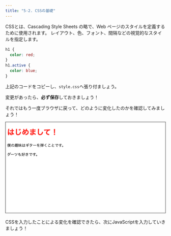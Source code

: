 ```yaml
---
title: "5-2. CSSの基礎"
---
```


CSSとは、Cascading Style Sheets の略で、Web ページのスタイルを定義するために使用されます。
レイアウト、色、フォント、間隔などの視覚的なスタイルを指定します。

```css
h1 {
  color: red;
}
h1.active {
  color: blue;
}
```
上記のコードをコピーし、`style.css`へ張り付ましょう。

変更があったら、**必ず保存**しておきましょう！

それではもう一度ブラウザに戻って、どのように変化したのかを確認してみましょう！

![](/images/itboot2025/golive-css.png)

CSSを入力したことによる変化を確認できたら、次にJavaScriptを入力していきましょう！